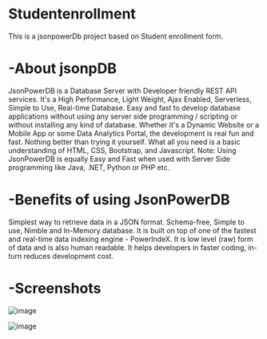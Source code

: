 # Studentenrollment
This is a jsonpowerDb project based on Student enrollment form. 

# -About jsonpDB
JsonPowerDB is a Database Server with Developer friendly REST API services. It's a High Performance, Light Weight, Ajax Enabled, Serverless, Simple to Use, Real-time Database.
Easy and fast to develop database applications without using any server side programming / scripting or without installing any kind of database.
Whether it's a Dynamic Website or a Mobile App or some Data Analytics Portal, the development is real fun and fast. Nothing better than trying it yourself. What all you need is a basic understanding of HTML, CSS, Bootstrap, and Javascript.
Note: Using JsonPowerDB is equally Easy and Fast when used with Server Side programming like Java, .NET, Python or PHP etc.


# -Benefits of using JsonPowerDB
Simplest way to retrieve data in a JSON format.
Schema-free, Simple to use, Nimble and In-Memory database.
It is built on top of one of the fastest and real-time data indexing engine - PowerIndeX.
It is low level (raw) form of data and is also human readable.
It helps developers in faster coding, in-turn reduces development cost.


# -Screenshots
![image](https://github.com/aditi059/Studentenrollment/assets/121781703/b5019e0f-be81-44e0-ae84-94689a99e0d1)

![image](https://github.com/aditi059/Studentenrollment/assets/121781703/fda3b470-1245-496e-b3a2-e1c6573ef6b5)




